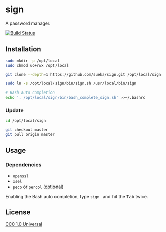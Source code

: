 # sign

A password manager.

[![Build Status](https://travis-ci.org/sueka/sign.svg?branch=master)](https://travis-ci.org/sueka/sign)

## Installation

``` sh
sudo mkdir -p /opt/local
sudo chmod uo+rwx /opt/local

git clone --depth=1 https://github.com/sueka/sign.git /opt/local/sign

sudo ln -s /opt/local/sign/bin/sign.sh /usr/local/bin/sign

# Bash auto completion
echo '. /opt/local/sign/bin/bash_complete_sign.sh' >>~/.bashrc
```

### Update

``` sh
cd /opt/local/sign

git checkout master
git pull origin master
```

## Usage

### Dependencies

- `openssl`
- `xsel`
- `peco` or `percol` (optional)

Enabling the Bash auto completion, type `sign ` and hit the <kbd>Tab</kbd> twice.

## License

[CC0 1.0 Universal](./LICENSE.txt)
